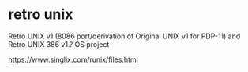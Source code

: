 # retro unix
Retro UNIX v1 (8086 port/derivation of Original UNIX v1 for PDP-11) and Retro UNIX 386 v1.? OS project

https://www.singlix.com/runix/files.html

